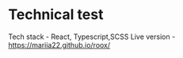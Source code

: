 #  Technical test
Tech stack - React, Typescript,SCSS
Live version - https://mariia22.github.io/roox/


